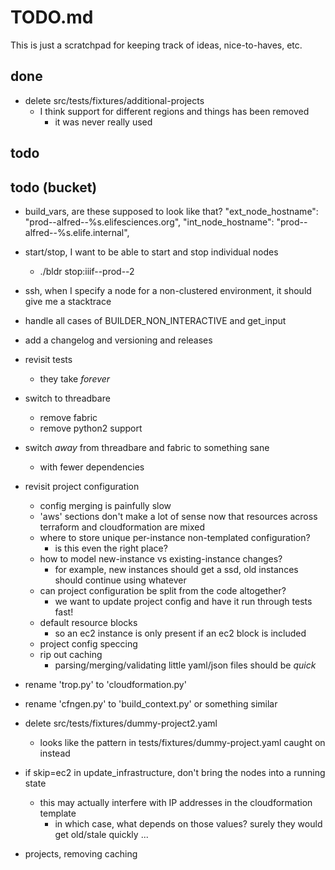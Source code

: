 # TODO.md

This is just a scratchpad for keeping track of ideas, nice-to-haves, etc.

## done

* delete src/tests/fixtures/additional-projects
    - I think support for different regions and things has been removed
        - it was never really used

## todo

## todo (bucket)

* build_vars, are these supposed to look like that?
        "ext_node_hostname": "prod--alfred--%s.elifesciences.org",
        "int_node_hostname": "prod--alfred--%s.elife.internal",
* start/stop, I want to be able to start and stop individual nodes
    - ./bldr stop:iiif--prod--2
* ssh, when I specify a node for a non-clustered environment, it should give me a stacktrace
* handle all cases of BUILDER_NON_INTERACTIVE and get_input
* add a changelog and versioning and releases
* revisit tests
    - they take *forever*
* switch to threadbare
    - remove fabric
    - remove python2 support
* switch *away* from threadbare and fabric to something sane
    - with fewer dependencies
* revisit project configuration
    - config merging is painfully slow
    - 'aws' sections don't make a lot of sense now that resources across terraform and cloudformation are mixed
    - where to store unique per-instance non-templated configuration?
        - is this even the right place?
    - how to model new-instance vs existing-instance changes?
        - for example, new instances should get a ssd, old instances should continue using whatever
    - can project configuration be split from the code altogether?
        - we want to update project config and have it run through tests fast!
    - default resource blocks
        - so an ec2 instance is only present if an ec2 block is included
    - project config speccing
    - rip out caching
        - parsing/merging/validating little yaml/json files should be *quick*
* rename 'trop.py' to 'cloudformation.py'
* rename 'cfngen.py' to 'build_context.py' or something similar
* delete src/tests/fixtures/dummy-project2.yaml
    - looks like the pattern in tests/fixtures/dummy-project.yaml caught on instead

* if skip=ec2 in update_infrastructure, don't bring the nodes into a running state
    - this may actually interfere with IP addresses in the cloudformation template
        - in which case, what depends on those values? surely they would get old/stale quickly ...
* projects, removing caching 
